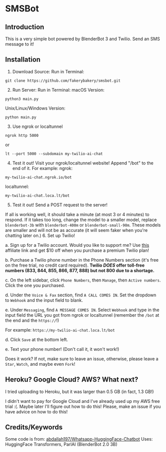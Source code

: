 # SMSBot

## Introduction

This is a very simple bot powered by BlenderBot 3 and Twilio. Send an SMS message to it!

## Installation

1. Download Source: Run in Terminal:
```
git clone https://github.com/fakerybakery/smsbot.git
```
2. Run Server: Run in Terminal:
macOS Version:
```
python3 main.py
```
Unix/Linux/Windows Version:
```
python main.py
```
3. Use ngrok or localtunnel
```
ngrok http 5000
```
or
```
lt --port 5000 --subdomain my-twilio-ai-chat
```
4. Test it out! Visit your ngrok/localtunnel website! Append "/bot" to the end of it. For example:
ngrok:
```
my-twilio-ai-chat.ngrok.io/bot
```
localtunnel:
```
my-twilio-ai-chat.loca.lt/bot
```
5. Test it out! Send a POST request to the server!

If all is working well, it should take a minute (at most 3 or 4 minutes) to respond. If it takes too long, change the model to a smaller model, replace `blenderbot-3b` with `blenderbot-400m` or `blenderbot-small-90m`. These models are smaller and will not be as accurate (it will seem faker when you're chatting later on.)
6. Set up Twilio!

  a. Sign up for a Twilio account. Would you like to support me? Use [this](https://www.twilio.com/referral/ZdVrTn) affiliate link and get $10 off when you purchase a premium Twilio plan!
  
  b. Purchase a Twilio phone number in the Phone Numbers section (it's free on the free trial, no credit card required). **Twilio _DOES_ offer toll-free numbers (833, 844, 855, 866, 877, 888) but not 800 due to a shortage.**
  
  c. On the left sidebar, click `Phone Numbers`, then `Manage`, then `Active numbers`. Click the one you purchased.
  
  d. Under the `Voice & Fax` section, find `A CALL COMES IN`. Set the dropdown to `Webhook` and the input field to blank.
  
  e. Under `Messaging`, find `A MESSAGE COMES IN`. Select `Webhook` and type in the input field the URL you got from ngrok or localtunnel (remember the `/bot` at the end and the `https://`!)
  
  For example: `https://my-twilio-ai-chat.loca.lt/bot`
  
  d. Click `Save` at the bottom left.
  
  e. Text your phone number! (Don't call it, it won't work!)
  
Does it work? If not, make sure to leave an issue, otherwise, please leave a `Star`, `Watch`, and maybe even `Fork`!

## Heroku? Google Cloud? AWS? What next?
I tried uploading to Heroku, but it was larger than 0.5 GB (in fact, 1.3 GB!)

I didn't want to pay for Google Cloud and I've already used up my AWS free trial :(. Maybe later I'll figure out how to do this! Please, make an issue if you have advice on how to do this!
## Credits/Keywords
Some code is from: [abdallah197/Whatsapp-HuggingFace-Chatbot](https://github.com/abdallah197/Whatsapp-HuggingFace-Chatbot)
Uses: HuggingFace Transformers, ParlAI (BlenderBot 2.0 3B)
